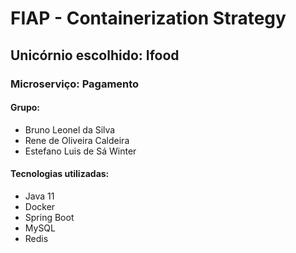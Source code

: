 # FIAP - Containerization Strategy

## Unicórnio escolhido: Ifood

### Microserviço: Pagamento

#### Grupo:
* Bruno Leonel da Silva
* Rene de Oliveira Caldeira
* Estefano Luis de Sá Winter

#### Tecnologias utilizadas:
* Java 11
* Docker
* Spring Boot
* MySQL
* Redis
